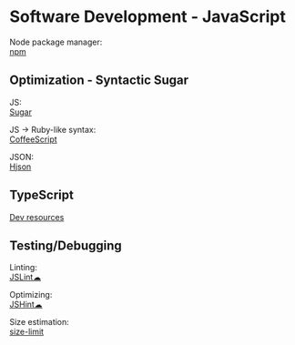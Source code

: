 # Software Development - JavaScript

Node package manager:  
[npm](https://www.npmjs.com/)

## Optimization - Syntactic Sugar

JS:  
[Sugar](https://sugarjs.com/)

JS -> Ruby-like syntax:  
[CoffeeScript](https://coffeescript.org/)

JSON:  
[Hjson](https://github.com/hjson/hjson-js)

## TypeScript

[Dev resources](https://github.com/dzharii/awesome-typescript)

## Testing/Debugging

Linting:  
[JSLint☁](https://jslint.com/)

Optimizing:  
[JSHint☁](https://jshint.com/)

Size estimation:  
[size-limit](https://github.com/ai/size-limit)
